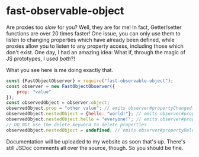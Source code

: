 # fast-observable-object

Are proxies too _slow_ for you? Well, they are for me! In fact, Getter/setter functions are over 20 times faster! One
issue, you can only use them to listen to changing properties which have already been defined, while proxies allow you
to listen to any property access, including those which don't exist. One day, I had an amazing idea: What if, through
the magic of JS prototypes, I used _both_?!

What you see here is me doing exactly that.

```js
const {FastObjectObserver} = require("fast-observable-object");
const observer = new FastObjectObserver({
	prop: "value"
});
const observedObject = observer.object;
observedObject.prop = "other value"; // emits observer#propertyChanged(["prop"], "other value");
observedObject.nestedObject = {hello: "world!"}; // emits observer#propertyChanged(["nestedObject"], {hello: "world!"});
observedObject.nestedObject.hello = "everyone!"; // emits observer#propertyChanged(["nestedObject", "hello"], "everyone!");
// DO NOT use the delete keyword to delete properties
observedObject.nestedObject = undefined; // emits observer#propertyDeleted(["nestedObject"]);
```

Documentation will be uploaded to my website as soon that's up. There's still JSDoc comments all over the source,
though. So you should be fine.